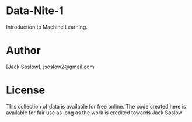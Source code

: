 # Data-Nite-1
Introduction to Machine Learning. 

# Author
[Jack Soslow], [jsoslow2@gmail.com](mailto:jsoslow2@gmail.com)

# License
This collection of data is available for free online. The code created here is available for fair use as long as the work is credited towards Jack Soslow
